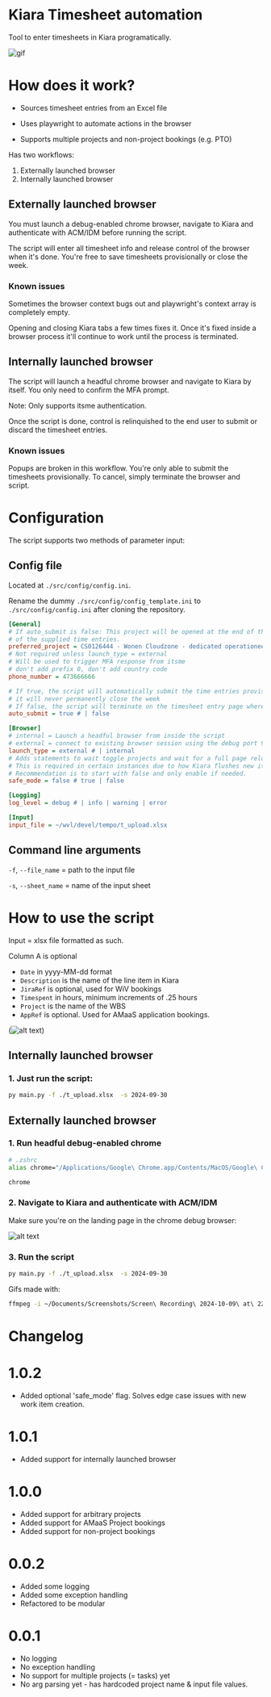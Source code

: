 # Kiara Timesheet automation
Tool to enter timesheets in Kiara programatically.

![gif](output.gif)

# How does it work?

- Sources timesheet entries from an Excel file

- Uses playwright to automate actions in the browser

- Supports multiple projects and non-project bookings (e.g. PTO)

Has two workflows:

1. Externally launched browser
2. Internally launched browser

## Externally launched browser

You must launch a debug-enabled chrome browser, navigate to Kiara and authenticate with ACM/IDM before running the script.

The script will enter all timesheet info and release control of the browser when it's done. You're free to save timesheets provisionally or close the week.

### Known issues
Sometimes the browser context bugs out and playwright's context array is completely empty.

Opening and closing Kiara tabs a few times fixes it. Once it's fixed inside a browser process it'll continue to work until the process is terminated.

## Internally launched browser

The script will launch a headful chrome browser and navigate to Kiara by itself. You only need to confirm the MFA prompt.

Note: Only supports itsme authentication.

Once the script is done, control is relinquished to the end user to submit or discard the timesheet entries.

### Known issues
Popups are broken in this workflow. You're only able to submit the timesheets provisionally. To cancel, simply terminate the browser and script.

# Configuration

The script supports two methods of parameter input:

## Config file

Located at `./src/config/config.ini`.

Rename the dummy `./src/config/config_template.ini` to `./src/config/config.ini` after cloning the repository.

```ini
[General]
# If auto_submit is false: This project will be opened at the end of the script execution for easy validation
# of the supplied time entries.
preferred_project = CS0126444 - Wonen Cloudzone - dedicated operationeel projectteam
# Not required unless launch_type = external
# Will be used to trigger MFA response from itsme
# don't add prefix 0, don't add country code
phone_number = 473666666

# If true, the script will automatically submit the time entries provisionally at the end of the script execution.
# it will never permanently close the week
# If false, the script will terminate on the timesheet entry page where you can view the submitted entries
auto_submit = true # | false

[Browser]
# internal = Launch a headful browser from inside the script
# external = connect to existing browser session using the debug port 9222
launch_type = external # | internal
# Adds statements to wait toggle projects and wait for a full page reload when adding new work items
# This is required in certain instances due to how Kiara flushes new items to the DOM
# Recommendation is to start with false and only enable if needed.
safe_mode = false # true | false

[Logging]
log_level = debug # | info | warning | error

[Input]
input_file = ~/wvl/devel/tempo/t_upload.xlsx
```

## Command line arguments

`-f`, `--file_name` = path to the input file

`-s`, `--sheet_name` = name of the input sheet

# How to use the script

Input = xlsx file formatted as such.

Column A is optional

- `Date` in yyyy-MM-dd format
- `Description` is the name of the line item in Kiara
- `JiraRef` is optional, used for WiV bookings
- `Timespent` in hours, minimum increments of .25 hours
- `Project` is the name of the WBS
- `AppRef` is optional. Used for AMaaS application bookings.

(![alt text](image-3.png))


## Internally launched browser

### 1. Just run the script:

```sh
py main.py -f ./t_upload.xlsx  -s 2024-09-30
```

## Externally launched browser

### 1. Run headful debug-enabled chrome
```sh
# .zshrc
alias chrome="/Applications/Google\ Chrome.app/Contents/MacOS/Google\ Chrome --remote-debugging-port=9222"

chrome
```

### 2. Navigate to Kiara and authenticate with ACM/IDM
Make sure you're on the landing page in the chrome debug browser:

![alt text](image-2.png)

### 3. Run the script
```sh
py main.py -f ./t_upload.xlsx  -s 2024-09-30
```

Gifs made with:
```sh
ffmpeg -i ~/Documents/Screenshots/Screen\ Recording\ 2024-10-09\ at\ 22.08.42.mov -pix_fmt rgb8 -r 10 output.gif && gifsicle -O3 output.gif -output.gif
```

# Changelog

# 1.0.2
- Added optional 'safe_mode' flag. Solves edge case issues with new work item creation.

# 1.0.1
- Added support for internally launched browser

# 1.0.0

- Added support for arbitrary projects
- Added support for AMaaS Project bookings
- Added support for non-project bookings

# 0.0.2
- Added some logging
- Added some exception handling
- Refactored to be modular

# 0.0.1

- No logging
- No exception handling
- No support for multiple projects (= tasks) yet
- No arg parsing yet - has hardcoded project name & input file values.
